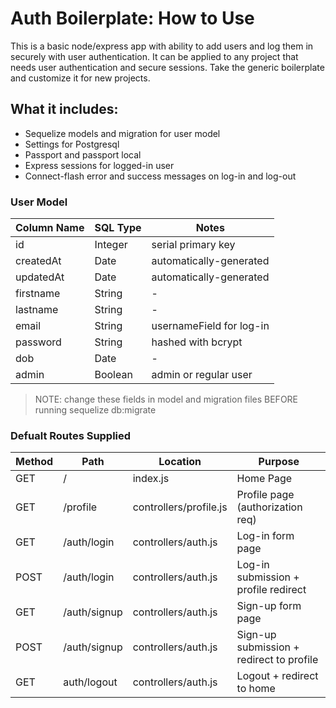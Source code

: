 # Auth Boilerplate: How to Use

This is a basic node/express app with ability to add users and log them in securely with user authentication. It can be applied to any project that needs user authentication and secure sessions. Take the generic boilerplate and customize it for new projects. 

## What it includes:

* Sequelize models and migration for user model
* Settings for Postgresql
* Passport and passport local
* Express sessions for logged-in user
* Connect-flash error and success messages on log-in and log-out

### User Model

| Column Name | SQL Type | Notes |
|-------------|----------|-----------------------------------|
| id | Integer | serial primary key |
| createdAt | Date | automatically-generated |
| updatedAt | Date | automatically-generated |
| firstname	| String | - |
| lastname | String | - |
| email | String | usernameField for log-in |
| password | String | hashed with bcrypt |
| dob | Date | - |
| admin | Boolean | admin or regular user |


> NOTE: change these fields in model and migration files BEFORE running sequelize db:migrate

### Defualt Routes Supplied

| Method | Path | Location | Purpose |
| ------- | ----------------------- | ------------- | ------------------------------------- |
| GET | / | index.js | Home Page |
| GET | /profile | controllers/profile.js | Profile page (authorization req) |
| GET | /auth/login | controllers/auth.js | Log-in form page |
| POST | /auth/login | controllers/auth.js | Log-in submission + profile redirect |
| GET | /auth/signup | controllers/auth.js | Sign-up form page |
| POST | /auth/signup | controllers/auth.js | Sign-up submission + redirect to profile |
| GET | auth/logout | controllers/auth.js | Logout + redirect to home |


